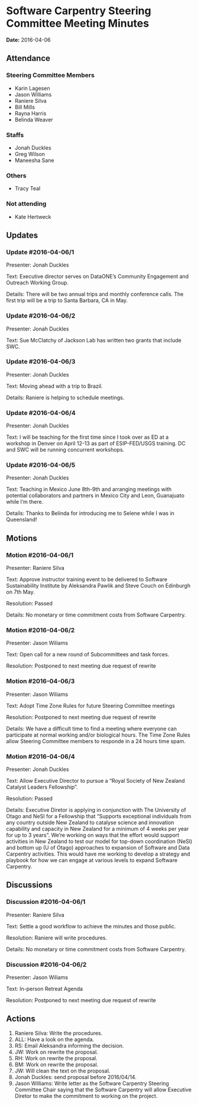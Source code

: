 <h1>Software Carpentry Steering Committee Meeting Minutes</h1>
<p><strong>Date:</strong> 2016-04-06</p>
<h2>Attendance</h2>
<h3>Steering Committee Members</h3>
<ul>

<li>Karin Lagesen</li>

<li>Jason Williams</li>

<li>Raniere Silva</li>

<li>Bill Mills</li>

<li>Rayna Harris</li>

<li>Belinda Weaver</li>

</ul>
<h3>Staffs</h3>
<ul>

<li>Jonah Duckles</li>

<li>Greg Wilson</li>

<li>Maneesha Sane</li>

</ul>
<h3>Others</h3>
<ul>

<li>Tracy Teal</li>

</ul>
<h3>Not attending</h3>
<ul>

<li>Kate Hertweck</li>

</ul>

<h2>Updates</h2>

<h3>Update #2016-04-06/1</h3>
<p>Presenter: Jonah Duckles</p>
<p>Text: Executive director serves on DataONE’s Community Engagement and Outreach Working Group.</p>

<p>Details: There will be two annual trips and monthly conference calls. The first trip will be a trip to Santa Barbara, CA in May.</p>


<h3>Update #2016-04-06/2</h3>
<p>Presenter: Jonah Duckles</p>
<p>Text: Sue McClatchy of Jackson Lab has written two grants that include SWC.</p>


<h3>Update #2016-04-06/3</h3>
<p>Presenter: Jonah Duckles</p>
<p>Text: Moving ahead with a trip to Brazil.</p>

<p>Details: Raniere is helping to schedule meetings.</p>


<h3>Update #2016-04-06/4</h3>
<p>Presenter: Jonah Duckles</p>
<p>Text: I will be teaching for the first time since I took over as ED at a workshop in Denver on April 12-13 as part of ESIP-FED/USGS training. DC and SWC will be running concurrent workshops.</p>


<h3>Update #2016-04-06/5</h3>
<p>Presenter: Jonah Duckles</p>
<p>Text: Teaching in Mexico June 8th-9th and arranging meetings with potential collaborators and partners in Mexico City and Leon, Guanajuato while I’m there.</p>

<p>Details: Thanks to Belinda for introducing me to Selene while I was in Queensland!</p>




<h2>Motions</h2>

<h3>Motion #2016-04-06/1</h3>
<p>Presenter: Raniere Silva</p>
<p>Text: Approve instructor training event to be delivered to Software Sustainability Institute by Aleksandra Pawlik and Steve Couch on Edinburgh on 7th May.</p>
<p>Resolution: Passed</p>

<p>Details: No monetary or time commitment costs from Software Carpentry.</p>


<h3>Motion #2016-04-06/2</h3>
<p>Presenter: Jason Wiliams</p>
<p>Text: Open call for a new round of Subcommittees and task forces.</p>
<p>Resolution: Postponed to next meeting due request of rewrite</p>


<h3>Motion #2016-04-06/3</h3>
<p>Presenter: Jason Wiliams</p>
<p>Text: Adopt Time Zone Rules for future Steering Committee meetings</p>
<p>Resolution: Postponed to next meeting due request of rewrite</p>

<p>Details: We have a difficult time to find a meeting where everyone can participate at normal working and/or biological hours. The Time Zone Rules allow Steering Committee members to responde in a 24 hours time spam.</p>


<h3>Motion #2016-04-06/4</h3>
<p>Presenter: Jonah Duckles</p>
<p>Text: Allow Executive Director to pursue a “Royal Society of New Zealand Catalyst Leaders Fellowship”.
</p>
<p>Resolution: Passed</p>

<p>Details: Executive Diretor is applying in conjunction with The University of Otago and NeSI for a Fellowship that “Supports exceptional individuals from any country outside New Zealand to catalyse science and innovation capability and capacity in New Zealand for a minimum of 4 weeks per year for up to 3 years”. We’re working on ways that the effort would support activities in New Zealand to test our model for top-down coordination (NeSI) and bottom up (U of Otago) approaches to expansion of Software and Data Carpentry activities. This would have me working to develop a strategy and playbook for how we can engage at various levels to expand Software Carpentry.</p>




<h2>Discussions</h2>

<h3>Discussion #2016-04-06/1</h3>
<p>Presenter: Raniere Silva</p>
<p>Text: Settle a good workflow to achieve the minutes and those public.</p>

<p>Resolution: Raniere will write procedures.</p>


<p>Details: No monetary or time commitment costs from Software Carpentry.</p>


<h3>Discussion #2016-04-06/2</h3>
<p>Presenter: Jason Wiliams</p>
<p>Text: In-person Retreat Agenda</p>

<p>Resolution: Postponed to next meeting due request of rewrite</p>





<h2>Actions</h2>
<ol>

<li>Raniere Silva: Write the procedures.</li>

<li>ALL: Have a look on the agenda.</li>

<li>RS: Email Aleksandra informing the decision.</li>

<li>JW: Work on rewrite the proposal.</li>

<li>RH: Work on rewrite the proposal.</li>

<li>BM: Work on rewrite the proposal.</li>

<li>JW: Will clean the text on the proposal.</li>

<li>Jonah Duckles: send proposal before 2016/04/14.</li>

<li>Jason Williams: Write letter as the Software Carpentry Steering Committee Chair saying that the Software Carpentry will allow Executive Diretor to make the commitment to working on the project.</li>

</ol>

